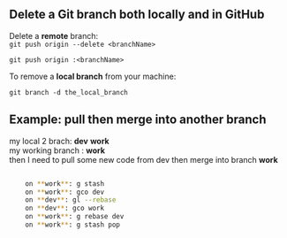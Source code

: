 ## Delete a Git branch both locally and in GitHub

Delete a **remote** branch:  
`git push origin --delete <branchName>`
  
`git push origin :<branchName>`  

To remove a **local branch** from your machine:  

`git branch -d the_local_branch`

## Example: pull then merge into another branch
my local 2 brach: **dev** **work**  
my working branch : **work**  
then I need to pull some new code from dev then merge into branch **work**  
``` bash

	on **work**: g stash  
	on **work**: gco dev  
	on **dev**: gl --rebase  
	on **dev**: gco work  
	on **work**: g rebase dev  
	on **work**: g stash pop
```